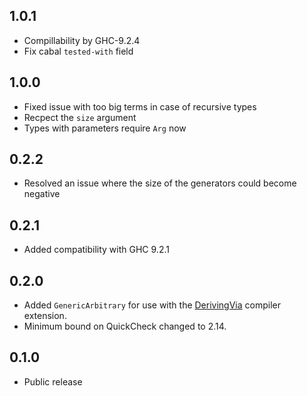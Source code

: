 1.0.1
-----

* Compillability by GHC-9.2.4
* Fix cabal `tested-with` field

1.0.0
-----

* Fixed issue with too big terms in case of recursive types
* Recpect the `size` argument
* Types with parameters require `Arg` now

0.2.2
-----

* Resolved an issue where the size of the generators could become negative

0.2.1
-----

* Added compatibility with GHC 9.2.1

0.2.0
-----

* Added `GenericArbitrary` for use with the [DerivingVia](https://ghc.gitlab.haskell.org/ghc/doc/users_guide/exts/deriving_via.html) compiler extension.
* Minimum bound on QuickCheck changed to 2.14.

0.1.0
-----

* Public release
